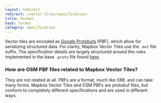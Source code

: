 ```yaml
---
layout: redirect
redirect: /vector-tiles/specification/
title: Format
hash: format
category: specification
---
```


Vector tiles are encoded as [Google Protobufs](https://github.com/google/protobuf) (PBF), which allow for serializing structured data. For clarity, Mapbox Vector Tiles use the `.mvt` file suffix. The specification details are largely structured around the rules implemented in the base `.proto` file found [here]({{site.version_url}}{{site.current}}/vector_tile.proto).

### How are OSM PBF files related to Mapbox Vector Tiles?

They are not related at all. PBFs are a format, much like XML and can take many forms. Mapbox Vector Tiles and OSM PBFs are protobuf files, but conform to completely different specifications and are used in different ways.
